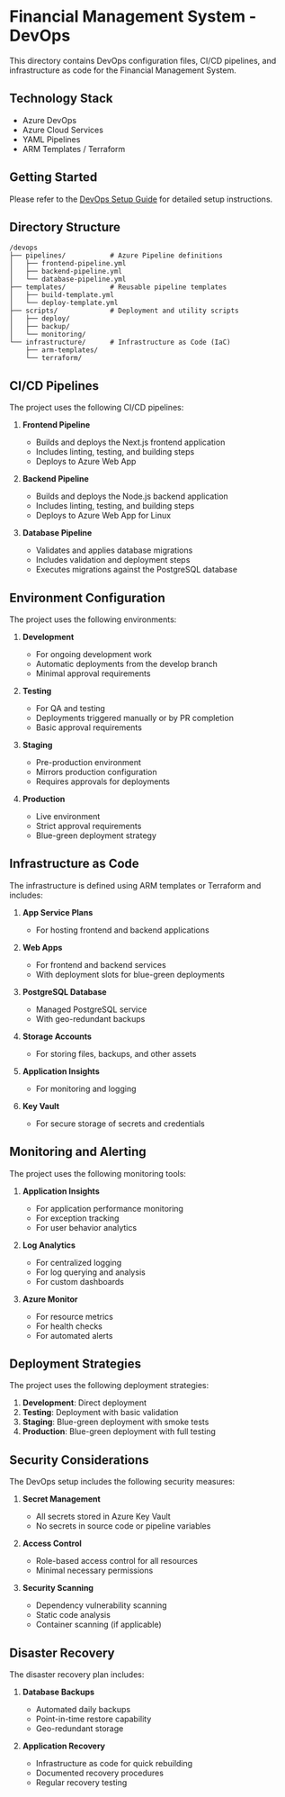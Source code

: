# Financial Management System - DevOps

This directory contains DevOps configuration files, CI/CD pipelines, and infrastructure as code for the Financial Management System.

## Technology Stack

- Azure DevOps
- Azure Cloud Services
- YAML Pipelines
- ARM Templates / Terraform

## Getting Started

Please refer to the [DevOps Setup Guide](../docs/setup/devops-setup.md) for detailed setup instructions.

## Directory Structure

```
/devops
├── pipelines/           # Azure Pipeline definitions
│   ├── frontend-pipeline.yml
│   ├── backend-pipeline.yml
│   └── database-pipeline.yml
├── templates/           # Reusable pipeline templates
│   ├── build-template.yml
│   └── deploy-template.yml
├── scripts/             # Deployment and utility scripts
│   ├── deploy/
│   ├── backup/
│   └── monitoring/
└── infrastructure/      # Infrastructure as Code (IaC)
    ├── arm-templates/
    └── terraform/
```

## CI/CD Pipelines

The project uses the following CI/CD pipelines:

1. **Frontend Pipeline**
   - Builds and deploys the Next.js frontend application
   - Includes linting, testing, and building steps
   - Deploys to Azure Web App

2. **Backend Pipeline**
   - Builds and deploys the Node.js backend application
   - Includes linting, testing, and building steps
   - Deploys to Azure Web App for Linux

3. **Database Pipeline**
   - Validates and applies database migrations
   - Includes validation and deployment steps
   - Executes migrations against the PostgreSQL database

## Environment Configuration

The project uses the following environments:

1. **Development**
   - For ongoing development work
   - Automatic deployments from the develop branch
   - Minimal approval requirements

2. **Testing**
   - For QA and testing
   - Deployments triggered manually or by PR completion
   - Basic approval requirements

3. **Staging**
   - Pre-production environment
   - Mirrors production configuration
   - Requires approvals for deployments

4. **Production**
   - Live environment
   - Strict approval requirements
   - Blue-green deployment strategy

## Infrastructure as Code

The infrastructure is defined using ARM templates or Terraform and includes:

1. **App Service Plans**
   - For hosting frontend and backend applications

2. **Web Apps**
   - For frontend and backend services
   - With deployment slots for blue-green deployments

3. **PostgreSQL Database**
   - Managed PostgreSQL service
   - With geo-redundant backups

4. **Storage Accounts**
   - For storing files, backups, and other assets

5. **Application Insights**
   - For monitoring and logging

6. **Key Vault**
   - For secure storage of secrets and credentials

## Monitoring and Alerting

The project uses the following monitoring tools:

1. **Application Insights**
   - For application performance monitoring
   - For exception tracking
   - For user behavior analytics

2. **Log Analytics**
   - For centralized logging
   - For log querying and analysis
   - For custom dashboards

3. **Azure Monitor**
   - For resource metrics
   - For health checks
   - For automated alerts

## Deployment Strategies

The project uses the following deployment strategies:

1. **Development**: Direct deployment
2. **Testing**: Deployment with basic validation
3. **Staging**: Blue-green deployment with smoke tests
4. **Production**: Blue-green deployment with full testing

## Security Considerations

The DevOps setup includes the following security measures:

1. **Secret Management**
   - All secrets stored in Azure Key Vault
   - No secrets in source code or pipeline variables

2. **Access Control**
   - Role-based access control for all resources
   - Minimal necessary permissions

3. **Security Scanning**
   - Dependency vulnerability scanning
   - Static code analysis
   - Container scanning (if applicable)

## Disaster Recovery

The disaster recovery plan includes:

1. **Database Backups**
   - Automated daily backups
   - Point-in-time restore capability
   - Geo-redundant storage

2. **Application Recovery**
   - Infrastructure as code for quick rebuilding
   - Documented recovery procedures
   - Regular recovery testing